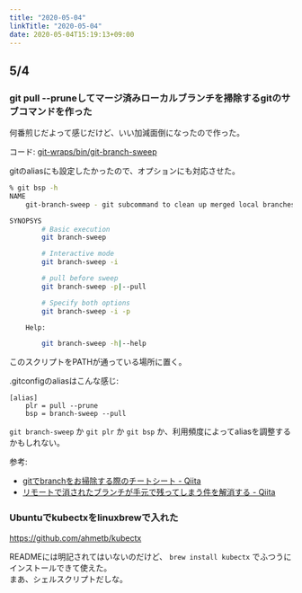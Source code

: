 ```yaml
---
title: "2020-05-04"
linkTitle: "2020-05-04"
date: 2020-05-04T15:19:13+09:00
---
```


## 5/4
### git pull --pruneしてマージ済みローカルブランチを掃除するgitのサブコマンドを作った

何番煎じだよって感じだけど、いい加減面倒になったので作った。

コード: [git-wraps/bin/git-branch-sweep](https://github.com/progrhyme/git-wraps/blob/e06f3238a5c6e0d1605e3de96b1a56d74a046953/bin/git-branch-sweep)

gitのaliasにも設定したかったので、オプションにも対応させた。

```sh
% git bsp -h
NAME
    git-branch-sweep - git subcommand to clean up merged local branches

SYNOPSYS
        # Basic execution
        git branch-sweep

        # Interactive mode
        git branch-sweep -i

        # pull before sweep
        git branch-sweep -p|--pull

        # Specify both options
        git branch-sweep -i -p

    Help:

        git branch-sweep -h|--help
```

このスクリプトをPATHが通っている場所に置く。

.gitconfigのaliasはこんな感じ:

```
[alias]
    plr = pull --prune
    bsp = branch-sweep --pull
```

`git branch-sweep` か `git plr` か `git bsp` か、利用頻度によってaliasを調整するかもしれない。

参考:

- [gitでbranchをお掃除する際のチートシート - Qiita](https://qiita.com/kenshiroh/items/44dcf4b094e841bb42a2)
- [リモートで消されたブランチが手元で残ってしまう件を解消する - Qiita](https://qiita.com/yuichielectric/items/84cd61915a1236f19221)

### Ubuntuでkubectxをlinuxbrewで入れた

https://github.com/ahmetb/kubectx

READMEには明記されてはいないのだけど、 `brew install kubectx` でふつうにインストールできて使えた。  
まあ、シェルスクリプトだしな。
